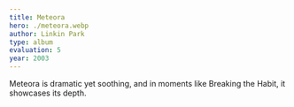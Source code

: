 ```yaml
---
title: Meteora
hero: ./meteora.webp
author: Linkin Park
type: album
evaluation: 5
year: 2003
---
```


Meteora is dramatic yet soothing, and in moments like Breaking the Habit, it showcases its depth.

